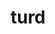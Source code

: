 ---
category: 4-letters
denotation: null
name: turd
reference_link: https://www.etymonline.com/word/turd
root_language: null
root_name: null
title: turd
type: free
word_sums:
- respelling: turd
  sum: 'Turd + '
---
